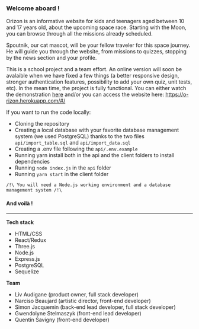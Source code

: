 

### Welcome aboard ! ###
Orizon is an informative website for kids and teenagers aged between 10 and 17 years old, about the upcoming space race. Starting with the Moon, you can browse through all the missions already scheduled. 

Spoutnik, our cat mascot, will be your fellow traveler for this space journey. He will guide you through the website, from missions to quizzes, stopping by the news section and your profile.

This is a school project and a team effort. An online version will soon be avalaible when we have fixed a few things (a better responsive design, stronger authentication features, possibility to add your own quiz, unit tests, etc). In the mean time, the project is fully functional. You can either watch the demonstration [here](https://www.youtube.com/watch?v=yRnSeJcDcPs&feature=youtu.be&t=5041) and/or you can access the website here: https://o-rizon.herokuapp.com/#/ 

If you want to run the code locally: 

- Cloning the repository
- Creating a local database with your favorite database management system (we used PostgreSQL) thanks to the two files
  ` api/import_table.sql` and `api/import_data.sql`
- Creating a .env file following the `api/.env.example` 
- Running yarn install both in the api and the client folders to install dependencies
- Running `node index.js` in the `api` folder
- Running `yarn start` in the client folder

```/!\ You will need a Node.js working environment and a database management system /!\```
  
#### And voilà ! ####
---

__Tech stack__
- HTML/CSS
- React/Redux
- Three.js
- Node.js
- Express.js
- PostgreSQL
- Sequelize

__Team__
- Liv Audigane (product owner, full stack developer)
- Narciso Beaujard (artistic director, front-end developer)
- Simon Jacquemin (back-end lead developer, full stack developer)
- Gwendolyne Stelmaszyk (front-end lead developer)
- Quentin Savigny (front-end developer)

